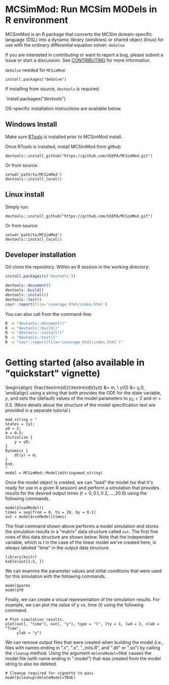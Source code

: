 # MCSimMod: Run MCSim MODels in R environment

MCSimMod is an R package that converts the MCSim domain-specific language (DSL) into a dynamic library (windows) or shared object (linux) for use with the ordinary differential equation solver: `deSolve`

If you are interested in contributing or want to report a bug, please submit a issue or start a discussion. See [CONTRIBUTING](CONTRIBUTING.md) for more information. 

`deSolve` needed for `MCSimMod`:

`install.packages("deSolve")`

If installing from source, `devtools` is required:

`install.packages("devtools")

OS-specific installation instructions are available below.

## Windows Install
Make sure [RTools](https://cran.r-project.org/bin/windows/Rtools/) is installed prior to MCSimMod install.

Once RTools is installed, install MCSimMod from github

`devtools::install_github("https://github.com/USEPA/MCSimMod.git")`

Or from source:

```
setwd('path/to/MCSimMod')
devtools::install_local()
```

## Linux install
Simply run:

`devtools::install_github("https://github.com/USEPA/MCSimMod.git")`

Or from source:

```
setwd('path/to/MCSimMod')
devtools::install_local()
```

## Developer installation

Git clone the repository. Within an R session in the working directory:

```R
install.packages(c('devtools'))

devtools::document()
devtools::build()
devtools::install()
devtools::test()
covr::report(file='coverage_html/index.html')
```

You can also call from the command-line:

```bash
R -e "devtools::document()"
R -e "devtools::build()"
R -e "devtools::install()"
R -e "devtools::test()"
R -e "covr::report(file='coverage_html/index.html')"
```

# Getting started (also available in "quickstart" vignette)

\begin{align}
  \frac{\textrm{d}}{\textrm{d}t}y(t) &= m, \\
  y(0) &= y_0,
\end{align}
using a string that both provides the ODE for the state variable, $y$, and sets the (default) values of the model parameters to $y_0 = 2$ and $m = 0.5$. (More details about the structure of the model specification text are provided in a separate tutorial.)
```{r, results='hide'}
mod_string = "
States = {y};
y0 = 2;
m = 0.5;
Initialize {
    y = y0;
}
Dynamics {
    dt(y) = m;
}
End.
"
model = MCSimMod::Model(mString=mod_string)
```

Once the model object is created, we can "load" the model (so that it's ready for use in a given R session) and perform a simulation that provides results for the desired output times ($t = 0, 0.1, 0.2, \ldots, 20.0$) using the following commands.
```{r, results='hide'}
model$loadModel()
times = seq(from = 0, to = 20, by = 0.1)
out = model$runModel(times)
```

The final command shown above performs a model simulation and stores the simulation results in a "matrix" data structure called `out`. The first five rows of this data structure are shown below. Note that the independent variable, which is $t$ in the case of the linear model we've created here, is always labeled "time" in the output data structure.
```{r, echo=FALSE, results='asis'}
library(knitr)
kable(out[1:5, ])
```

We can examine the parameter values and initial conditions that were used for this simulation with the following commands.
```{r}
model$parms
model$Y0
```

Finally, we can create a visual representation of the simulation results. For example, we can plot the value of $y$ vs. time ($t$) using the following command.
```{r, fig.dim=c(6, 4), fig.align='center'}
# Plot simulation results.
plot(out[, "time"], out[, "y"], type = "l", lty = 1, lwd = 2, xlab = "Time",
     ylab = "y")
```

We can remove output files that were created when building the model (i.e., files with names ending in ".c", ".o", "_inits.R", and ".dll" or ".so") by calling the `cleanup` method. Using the argument `deleteModel=TRUE` causes the model file (with name ending in ".model") that was created from the model string to also be deleted.

```{r, results='hide'}
# Cleanup required for vignette to pass
model$cleanup(deleteModel=TRUE)
```

